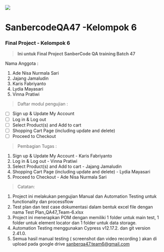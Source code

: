 ![](https://sanbercode.com/assets_new/images/logo/logo-horizontal.svg)
# SanbercodeQA47 -Kelompok 6
### Final Project - Kelompok 6

>__Ini untuk Final Project SanberCode QA training Batch 47__

Nama Anggota :
1. Ade Nisa Nurmala Sari
2. Jajang Jamaludin
3. Karis Fabriyanto
4. Lydia Mayasari
5. Vinna Pratiwi

> Daftar modul pengujian :
- [ ] Sign up & Update My Account
- [ ] Log in & Log out
- [ ] Select Product(s) and Add to cart
- [ ] Shopping Cart Page (including update and delete)
- [ ] Proceed to Checkout

> Pembagian Tugas :
1. Sign up & Update My Account - Karis Fabriyanto 
2. Log in & Log out - Vinna Pratiwi 
3. Select Product(s) and Add to cart - Jajang Jamaludin
4. Shopping Cart Page (including update and delete) - Lydia Mayasari 
5. Proceed to Checkout - Ade Nisa Nurmala Sari

> Catatan:
1. Project ini melakukan pengujian Manual dan Automation Testing untuk functionality dan processflow
2. Test plan dan test case dokumentasi dalam bentuk excel file dengan nama Test Plan_QA47_Team-6.xlsx
3. Project ini menerapkan POM dengan memiliki 1 folder untuk main test, 1 folder untuk element locator dan 1 folder untuk data storage.
4. Automation Testing menggunakan Cypress v12.17.2. dan git version 2.41.0.
5. Semua hasil manual testing ( screenshot dan video recording ) akan di upload pada google drive sanberqa47.team6@gmail.com
